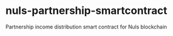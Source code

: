 # nuls-partnership-smartcontract
Partnership income distribution smart contract for Nuls blockchain
